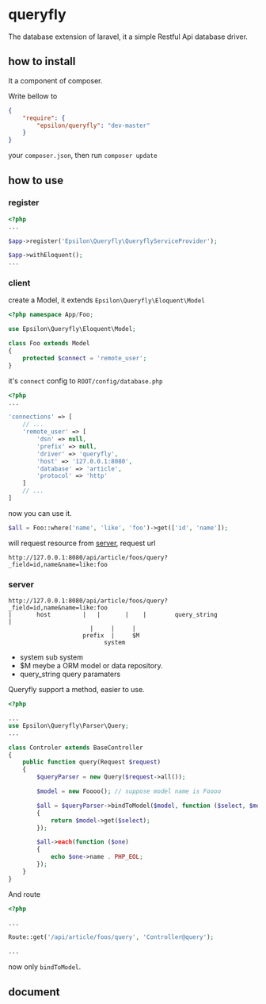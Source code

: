 # queryfly

The database extension of laravel, it a simple Restful Api database driver.

## how to install

It a component of composer.

Write bellow to

```json
{
    "require": {
        "epsilon/queryfly": "dev-master"
    }
}
```

your `composer.json`, then run `composer update`

## how to use

### register

```php
<?php
...

$app->register('Epsilon\Queryfly\QueryflyServiceProvider');

$app->withEloquent();
...
```

### client

create a Model, it extends `Epsilon\Queryfly\Eloquent\Model`

```php
<?php namespace App/Foo;

use Epsilon\Queryfly\Eloquent\Model;

class Foo extends Model
{
    protected $connect = 'remote_user';
}
```

it's `connect` config to `ROOT/config/database.php`

```php
<?php
...

'connections' => [
    // ...
    'remote_user' => [
        'dsn' => null,
        'prefix' => null,
        'driver' => 'queryfly',
        'host' => '127.0.0.1:8080',
        'database' => 'article',
        'protocol' => 'http'
    ]
    // ...
]
```

now you can use it.

```php
$all = Foo::where('name', 'like', 'foo')->get(['id', 'name']);
```

will request resource from [server](#server), request url

```
http://127.0.0.1:8080/api/article/foos/query?_field=id,name&name=like:foo
```

### server

```
http://127.0.0.1:8080/api/article/foos/query?_field=id,name&name=like:foo
|       host         |   |       |    |        query_string             |
                       |     |     |
                     prefix  |     $M 
                           system
```

- system sub system
- $M meybe a ORM model or data repository.
- query_string query paramaters

Queryfly support a method, easier to use.

```php
<?php

...
use Epsilon\Queryfly\Parser\Query;
...

class Controler extends BaseController
{
    public function query(Request $request)
    {
        $queryParser = new Query($request->all());

        $model = new Foooo(); // suppose model name is Foooo

        $all = $queryParser->bindToModel($model, function ($select, $model)
        {
            return $model->get($select);
        });

        $all->each(function ($one)
        {
            echo $one->name . PHP_EOL;
        });
    }
}
```

And route

```php
<?php

...

Route::get('/api/article/foos/query', 'Controller@query');

...
```

now only `bindToModel`.

## document
